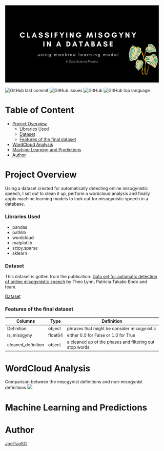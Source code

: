 ![](https://github.com/JoelTanSG/Classify-Misogyny-in-Database/blob/main/Classifying%20misogyny.png)

![GitHub last commit](https://img.shields.io/github/last-commit/JoelTanSG/Data-Science-Project-Classify-Misogyny-in-Database)
![GitHub issues](https://img.shields.io/github/issues-raw/JoelTanSG/Data-Science-Project-Classify-Misogyny-in-Database)
![GitHub](https://img.shields.io/github/license/JoelTanSG/Data-Science-Project-Classify-Misogyny-in-Database?label=license)
![GitHub top language](https://img.shields.io/github/languages/top/JoelTanSG/Data-Science-Project-Classify-Misogyny-in-Database)

# Table of Content

- [Project Overview](#project-overview)
    + [Libraries Used](#libraries-used)
    + [Dataset](#dataset)
    + [Features of the final dataset](#features-of-the-final-dataset)
- [WordCloud Analysis](#wordcloud-analysis)
- [Machine Learning and Predictions](#machine-learning-and-predictions)
- [Author](#author)

# Project Overview
Using a dataset created for automatically detecting online misogynistic speech, I set out to clean it up, perform a wordcloud analysis and finally apply machine learning models to look out for misogynistic speech in a database.

### Libraries Used
* pandas 
* pathlib 
* wordcloud
* matplotlib
* scipy.sparse
* sklearn


### Dataset
This dataset is gotten from the publication: [Data set for automatic detection of online misogynistic speech](https://www.sciencedirect.com/science/article/pii/S2352340919305773) by Theo Lynn, Patricia Takako Endo and team.

[Dataset](https://md-datasets-cache-zipfiles-prod.s3.eu-west-1.amazonaws.com/3jfwsdkryy-3.zip)

### Features of the final dataset

Columns|Type|Definition
---|---|---
Definition|object|phrases that might be consider misogynistic 
is_misogyny|float64|either 0.0 for False or 1.0 for True
cleaned_definition|object|a cleaned up of the phases and filtering out stop words

# WordCloud Analysis
Comparison between the misogynist definitions and non-misogynist definitions
![](https://github.com/JoelTanSG/Data-Science-Project-Classify-Misogyny-in-Database/blob/main/wordclouds.png)

# Machine Learning and Predictions

# Author

[JoelTanSG](https://github.com/JoelTanSG)
